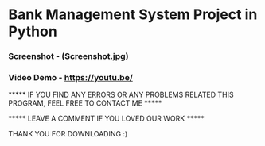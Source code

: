 # Bank Management System Project in Python

### Screenshot - (Screenshot.jpg)
### Video Demo - https://youtu.be/ 

***** IF YOU FIND ANY ERRORS OR ANY PROBLEMS RELATED THIS PROGRAM, FEEL FREE TO CONTACT ME *****  


***** LEAVE A COMMENT IF YOU LOVED OUR WORK *****






THANK YOU FOR DOWNLOADING :) 